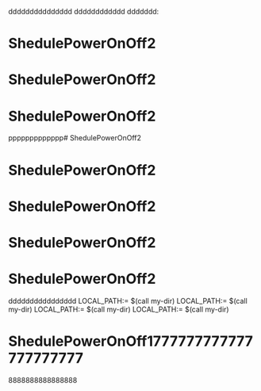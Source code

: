 ddddddddddddddd
dddddddddddd
ddddddd:
# ShedulePowerOnOff2
# ShedulePowerOnOff2
# ShedulePowerOnOff2
ppppppppppppp# ShedulePowerOnOff2
# ShedulePowerOnOff2
# ShedulePowerOnOff2
# ShedulePowerOnOff2
# ShedulePowerOnOff2

dddddddddddddddd
LOCAL_PATH:= $(call my-dir)
LOCAL_PATH:= $(call my-dir)
LOCAL_PATH:= $(call my-dir)
LOCAL_PATH:= $(call my-dir)
# ShedulePowerOnOff1777777777777777777777
8888888888888888
